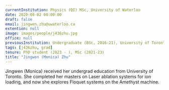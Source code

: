 ```yaml
---
currentInstitution: Physics (QI) MSc, University of Waterloo
date: 2020-08-02 00:00:00
draft: false
email: jingwen.zhu@uwaterloo.ca
extention: null
image: images/people/j436zhu.jpg
office: null
previousInstitution: Undergraduate (BSc, 2016-21), University of Toronto
tags: [j436zhu, grad]
tenure: PhD student (2023 - ), MSc (2021-23)
title: "Jingwen (Monica) Zhu"
---
```

Jingwen (Monica) received her undergrad education from University of Toronto. She completed her masters on Laser ablation systems for ion loading, and now she explores Floquet systems on the Amethyst machine.
